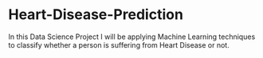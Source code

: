 # Heart-Disease-Prediction
In this Data Science Project I will be applying Machine Learning techniques to classify whether a person is suffering from Heart Disease or not.
